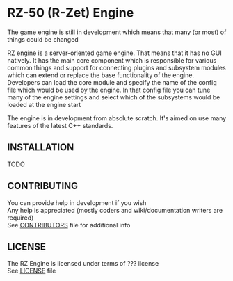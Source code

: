 # RZ-50 (R-Zet) Engine

The game engine is still in development which means that many (or most) of things could be changed

RZ engine is a server-oriented game engine. That means that it has no GUI natively. It has the main core component which is responsible for various common things and support for connecting plugins and subsystem modules which can extend or replace the base functionality of the engine. Developers can load the core module and specify the name of the config file which would be used by the engine. In that config file you can tune many of the engine settings and select which of the subsystems would be loaded at the engine start

The engine is in development from absolute scratch. It's aimed on use many features of the latest C++ standards.

## INSTALLATION

TODO

## CONTRIBUTING

You can provide help in development if you wish  
Any help is appreciated (mostly coders and wiki/documentation writers are required)  
See [CONTRIBUTORS](CONTRIBUTORS.md) file for additional info

## LICENSE

The RZ Engine is licensed under terms of ??? license  
See [LICENSE](LICENSE) file